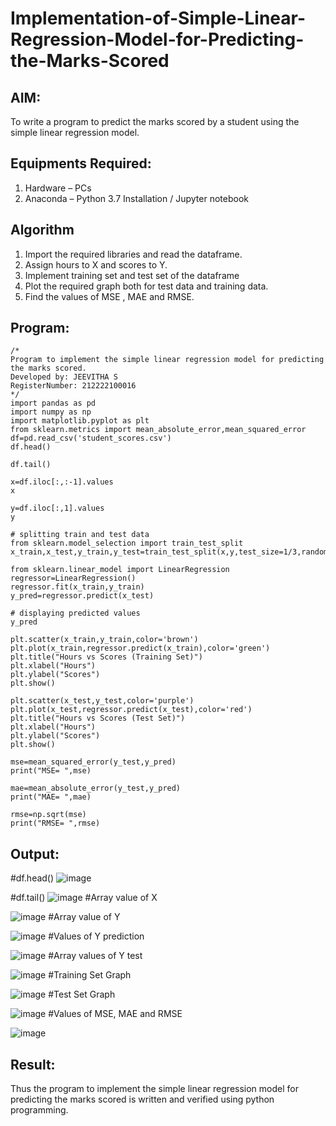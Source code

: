 # Implementation-of-Simple-Linear-Regression-Model-for-Predicting-the-Marks-Scored

## AIM:
To write a program to predict the marks scored by a student using the simple linear regression model.

## Equipments Required:
1. Hardware – PCs
2. Anaconda – Python 3.7 Installation / Jupyter notebook

## Algorithm
1. Import the required libraries and read the dataframe.
2. Assign hours to X and scores to Y.
3. Implement training set and test set of the dataframe
4. Plot the required graph both for test data and training data.
5. Find the values of MSE , MAE and RMSE.
## Program:
```
/*
Program to implement the simple linear regression model for predicting the marks scored.
Developed by: JEEVITHA S
RegisterNumber: 212222100016  
*/
import pandas as pd
import numpy as np
import matplotlib.pyplot as plt
from sklearn.metrics import mean_absolute_error,mean_squared_error
df=pd.read_csv('student_scores.csv')
df.head()

df.tail()

x=df.iloc[:,:-1].values
x

y=df.iloc[:,1].values
y

# splitting train and test data
from sklearn.model_selection import train_test_split
x_train,x_test,y_train,y_test=train_test_split(x,y,test_size=1/3,random_state=0)

from sklearn.linear_model import LinearRegression
regressor=LinearRegression()
regressor.fit(x_train,y_train)
y_pred=regressor.predict(x_test)

# displaying predicted values
y_pred

plt.scatter(x_train,y_train,color='brown')
plt.plot(x_train,regressor.predict(x_train),color='green')
plt.title("Hours vs Scores (Training Set)")
plt.xlabel("Hours")
plt.ylabel("Scores")
plt.show()

plt.scatter(x_test,y_test,color='purple')
plt.plot(x_test,regressor.predict(x_test),color='red')
plt.title("Hours vs Scores (Test Set)")
plt.xlabel("Hours")
plt.ylabel("Scores")
plt.show()

mse=mean_squared_error(y_test,y_pred)
print("MSE= ",mse)

mae=mean_absolute_error(y_test,y_pred)
print("MAE= ",mae)

rmse=np.sqrt(mse)
print("RMSE= ",rmse)
```

## Output:
#df.head()
![image](https://github.com/Jeevithha/Implementation-of-Simple-Linear-Regression-Model-for-Predicting-the-Marks-Scored/assets/123623197/e6660457-7c4e-46c9-914a-ab287232f32c)

#df.tail()
![image](https://github.com/Jeevithha/Implementation-of-Simple-Linear-Regression-Model-for-Predicting-the-Marks-Scored/assets/123623197/82a6c704-534c-48d3-930c-e6ba4724613d)
#Array value of X

![image](https://github.com/Jeevithha/Implementation-of-Simple-Linear-Regression-Model-for-Predicting-the-Marks-Scored/assets/123623197/d1b0480e-0a5c-4011-b0eb-b80198decce6)
#Array value of Y

![image](https://github.com/Jeevithha/Implementation-of-Simple-Linear-Regression-Model-for-Predicting-the-Marks-Scored/assets/123623197/63b418ad-fa05-45c8-a696-dfaeb71db6c8)
#Values of Y prediction

![image](https://github.com/Jeevithha/Implementation-of-Simple-Linear-Regression-Model-for-Predicting-the-Marks-Scored/assets/123623197/0303b5d2-ae86-4f13-b755-323de3d3ce7e)
#Array values of Y test

![image](https://github.com/Jeevithha/Implementation-of-Simple-Linear-Regression-Model-for-Predicting-the-Marks-Scored/assets/123623197/31b3e922-9142-4d0b-acab-55f880473428)
#Training Set Graph

![image](https://github.com/Jeevithha/Implementation-of-Simple-Linear-Regression-Model-for-Predicting-the-Marks-Scored/assets/123623197/ff8d3c4b-0043-4a0e-8b24-b532c0cd40d0)
#Test Set Graph

![image](https://github.com/Jeevithha/Implementation-of-Simple-Linear-Regression-Model-for-Predicting-the-Marks-Scored/assets/123623197/1021b83d-20fc-4374-bb3e-55c8ad607c66)
#Values of MSE, MAE and RMSE

![image](https://github.com/Jeevithha/Implementation-of-Simple-Linear-Regression-Model-for-Predicting-the-Marks-Scored/assets/123623197/d629eb9b-e832-444d-bc19-969b152cb04c)
## Result:
Thus the program to implement the simple linear regression model for predicting the marks scored is written and verified using python programming.

